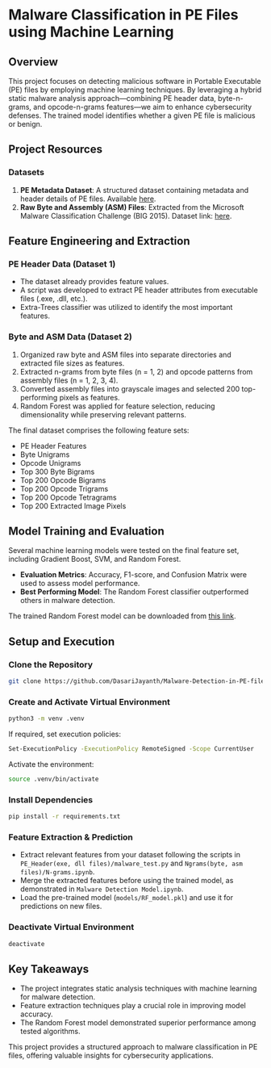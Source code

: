 # Malware Classification in PE Files using Machine Learning  

## Overview  
This project focuses on detecting malicious software in Portable Executable (PE) files by employing machine learning techniques. By leveraging a hybrid static malware analysis approach—combining PE header data, byte-n-grams, and opcode-n-grams features—we aim to enhance cybersecurity defenses. The trained model identifies whether a given PE file is malicious or benign.

## Project Resources  
### Datasets  
1. **PE Metadata Dataset**: A structured dataset containing metadata and header details of PE files. Available [here](https://www.kaggle.com/datasets/dasarijayanth/pe-header-data).  
2. **Raw Byte and Assembly (ASM) Files**: Extracted from the Microsoft Malware Classification Challenge (BIG 2015). Dataset link: [here](https://www.kaggle.com/competitions/malware-classification/data).  

## Feature Engineering and Extraction  
### PE Header Data (Dataset 1)  
- The dataset already provides feature values.  
- A script was developed to extract PE header attributes from executable files (.exe, .dll, etc.).  
- Extra-Trees classifier was utilized to identify the most important features.  

### Byte and ASM Data (Dataset 2)  
1. Organized raw byte and ASM files into separate directories and extracted file sizes as features.  
2. Extracted n-grams from byte files (n = 1, 2) and opcode patterns from assembly files (n = 1, 2, 3, 4).  
3. Converted assembly files into grayscale images and selected 200 top-performing pixels as features.  
4. Random Forest was applied for feature selection, reducing dimensionality while preserving relevant patterns.  

The final dataset comprises the following feature sets:  
- PE Header Features  
- Byte Unigrams  
- Opcode Unigrams  
- Top 300 Byte Bigrams  
- Top 200 Opcode Bigrams  
- Top 200 Opcode Trigrams  
- Top 200 Opcode Tetragrams  
- Top 200 Extracted Image Pixels  

## Model Training and Evaluation  
Several machine learning models were tested on the final feature set, including Gradient Boost, SVM, and Random Forest.  
- **Evaluation Metrics**: Accuracy, F1-score, and Confusion Matrix were used to assess model performance.  
- **Best Performing Model**: The Random Forest classifier outperformed others in malware detection.  

The trained Random Forest model can be downloaded from [this link](https://github.com/DasariJayanth/Malware-Detection-in-PE-files-using-Machine-Learning/blob/ce340fed1072ce4517e22c50d03e28b414bc3e87/models/RF_model.pkl).  

## Setup and Execution  
### Clone the Repository  
```sh  
git clone https://github.com/DasariJayanth/Malware-Detection-in-PE-files-using-Machine-Learning.git  
```

### Create and Activate Virtual Environment  
```sh  
python3 -m venv .venv  
```

If required, set execution policies:  
```sh  
Set-ExecutionPolicy -ExecutionPolicy RemoteSigned -Scope CurrentUser  
```

Activate the environment:  
```sh  
source .venv/bin/activate  
```

### Install Dependencies  
```sh  
pip install -r requirements.txt  
```

### Feature Extraction & Prediction  
- Extract relevant features from your dataset following the scripts in `PE_Header(exe, dll files)/malware_test.py` and `Ngrams(byte, asm files)/N-grams.ipynb`.  
- Merge the extracted features before using the trained model, as demonstrated in `Malware Detection Model.ipynb`.  
- Load the pre-trained model (`models/RF_model.pkl`) and use it for predictions on new files.  

### Deactivate Virtual Environment  
```sh  
deactivate  
```

## Key Takeaways  
- The project integrates static analysis techniques with machine learning for malware detection.  
- Feature extraction techniques play a crucial role in improving model accuracy.  
- The Random Forest model demonstrated superior performance among tested algorithms.  

This project provides a structured approach to malware classification in PE files, offering valuable insights for cybersecurity applications.

